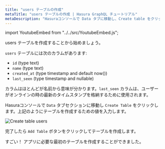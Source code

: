 ```yaml
---
title: "users テーブルの作成"
metaTitle: "users テーブルの作成 | Hasura GraphQL チュートリアル"
metaDescription: "Hasuraコンソールで Data タブに移動し、Create table をクリックして、テーブルユーザーを作成します"
---
```


import YoutubeEmbed from "../../src/YoutubeEmbed.js";

<YoutubeEmbed link="https://www.youtube.com/embed/YLRYrEgJRA0" />

users テーブルを作成することから始めましょう。

`users` テーブルには次のカラムがあります:

- `id` (type text)
- `name` (type text)
- `created_at` (type timestamp and default now())
- `last_seen` (type timestamp and nullable)

カラムはほとんどが名前から意味が分かります。`last_seen` カラムは、ユーザーがオンラインの時の最新のタイムスタンプを格納するために使用されます。

Hasuraコンソールで `Data` タブセクションに移動し `Create Table` をクリックします。上記のようにテーブルを作成するための値を入力します。

![Create table users](https://graphql-engine-cdn.hasura.io/learn-hasura/assets/graphql-hasura/create-table-users.png)

完了したら `Add Table` ボタンをクリックしてテーブルを作成します。

すごい！ アプリに必要な最初のテーブルを作成することができました。
